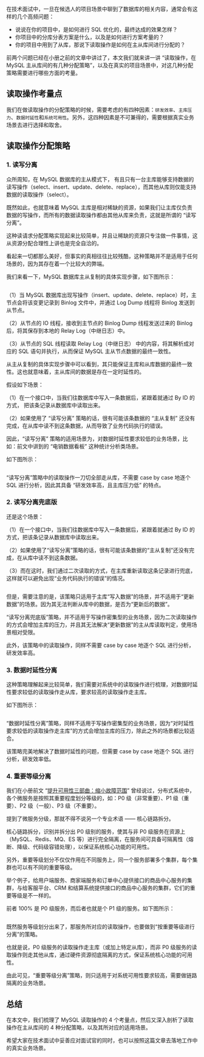 在技术面试中，一旦在候选人的项目场景中聊到了数据库的相关内容，通常会有这样的几个高频问题：

- 说说在你的项目中，是如何进行 SQL 优化的，最终达成的效果怎样？
- 你项目中的分库分表方案是什么，以及是如何进行方案考量的？
- 你的项目中用到了从库，那说下读取操作是如何在主从库间进行分配的？

前两个问题已经在小册之前的文章中讲过了，本文我们就来讲一讲 “读取操作，在 MySQL 主从库间的有几种分配策略”，以及在真实的项目场景中，对这几种分配策略需要进行哪些方面的考量。



## 读取操作考量点

我们在做读取操作的分配策略的时候，需要考虑的有四种因素：`研发效率`、`主库压力`、`数据时延性`和`系统可用性`。另外，这四种因素是不可兼得的，需要根据真实业务场景去进行选择和取舍。

## 读取操作分配策略

### 1. 读写分离

众所周知，在 MySQL 数据库的主从模式下， 有且只有一台主库能够支持数据的读写操作（select、insert、update、delete、replace），而其他从库则仅能支持数据的读取操作（select）。

既然如此，也就意味着 MySQL 主库是相对稀缺的资源，如果我们让主库仅负责数据的写操作，而所有的数据读取操作都由其他从库来负责，这就是所谓的 “读写分离”。

这种读请求分配策略实现起来比较简单，并且让稀缺的资源只专注做一件事情，这从资源分配合理性上讲也是完全自洽的。

看起来一切都那么美好，但事实的真相往往比较残酷，这种策略并不是适用于任何场景的，因为其存在着一个比较大的弊端。

我们来看一下，MySQL 数据库主从复制的具体实现步骤，如下图所示：

<p align=center><img src="https://p3-juejin.byteimg.com/tos-cn-i-k3u1fbpfcp/ad9ad78181b74d4280ccfec9055ed065~tplv-k3u1fbpfcp-jj-mark:0:0:0:0:q75.image#?w=720&h=405&s=68389&e=png&b=fefefe" alt=""  /></p>


（1）当 MySQL 数据库出现写操作（insert、update、delete、replace）时，主节点会将该变更记录到 Binlog 文件中，并通过 Log Dump 线程将 Binlog 发送到从节点。

（2）从节点的 IO 线程，接收到主节点的 Binlog Dump 线程发送过来的 Binlog 后，将其保存到本地的 Relay Log（中继日志）中。

（3）从节点的 SQL 线程读取 Relay Log（中继日志） 中的内容，将其解析成对应的 SQL 语句并执行，从而保证 MySQL 主从节点数据的最终一致性。

从主从复制的具体实现步骤中可以看到，其只能保证主库和从库数据的最终一致性。这也就意味着，主从库间的数据是存在一定时延性的。

假设如下场景：

（1）在一个接口中，当我们往数据库中写入一条数据后，紧跟着就通过 By ID 的方式， 把该条记录从数据库中读取出来。

（2）如果使用了 “读写分离” 策略的话，很有可能该条数据的 “主从复制” 还没有完成，在从库中读不到这条数据，从而导致了业务代码执行的错误。

因此，“读写分离” 策略的适用场景为，对数据时延性要求较低的业务场景，比如：前文中讲到的 “电销数据看板” 这种统计分析类场景。

如下图所示：

<p align=center><img src="https://p3-juejin.byteimg.com/tos-cn-i-k3u1fbpfcp/189413f72a3842d69b7dd4c86f1134d9~tplv-k3u1fbpfcp-jj-mark:0:0:0:0:q75.image#?w=720&h=417&s=200376&e=png&b=f6f5f5" alt=""  /></p>


“读写分离”策略中的读取操作一刀切全部走从库，不需要 case by case 地逐个 SQL 进行分析，因此其具备 “研发效率高，且主库压力低” 的特点。


### 2. 读写分离兜底版

还是这个场景：

（1）在一个接口中，当我们往数据库中写入一条数据后，紧跟着就通过 By ID 的方式，把该条记录从数据库中读取出来。

（2）如果使用了“读写分离”策略的话，很有可能该条数据的“主从复制”还没有完成，在从库中读不到这条数据。

（3）而在这时，我们通过二次读取的方式，在主库重新读取这条记录进行兜底，这样就可以避免出现“业务代码执行的错误”的情况。

<p align=center><img src="https://p3-juejin.byteimg.com/tos-cn-i-k3u1fbpfcp/fdcf314dc5c749ea920bc9a31bdd7ccc~tplv-k3u1fbpfcp-jj-mark:0:0:0:0:q75.image#?w=529&h=358&s=35811&e=png&b=ffffff" alt=""  /></p>



但是，需要注意的是，该策略只适用于主库“写入数据”的场景，并不适用于“更新数据”的场景。因为其无法判断从库中的数据，是否为“更新后的数据”。

“读写分离兜底版”策略，并不适用于写操作密集型的业务场景，因为二次读取操作的方式会增加主库的压力，并且其无法解决“更新数据”的主从库读取判定，使用场景相对受限。

此外，该策略中的读取操作，同样不需要 case by case 地逐个 SQL 进行分析，研发效率高。

### 3. 数据时延性分离

这种策略理解起来比较简单，我们需要对系统中的读取操作进行梳理，对数据时延性要求较低的读取操作走从库，要求较高的读取操作走主库。

如下图所示：

<p align=center><img src="https://p3-juejin.byteimg.com/tos-cn-i-k3u1fbpfcp/622464898b43492eb35014e093e3254b~tplv-k3u1fbpfcp-jj-mark:0:0:0:0:q75.image#?w=490&h=350&s=39928&e=png&b=fefefe" alt=""  /></p>



“数据时延性分离”策略，同样不适用于写操作密集型的业务场景，因为“对时延性要求较低的读取操作走主库”的方式会增加主库的压力，除此之外的场景都比较适合。

该策略完美地解决了数据时延性的问题，但需要 case by case 地逐个 SQL 进行分析，研发效率低。


### 4. 重要等级分离

我们在小册前文 “[提升可用性三部曲：缩小故障范围](https://juejin.cn/book/7331654939661795339/section/7332473679978987532)” 曾经说过，分布式系统中，各个微服务是按照其重要程度划分等级的，如：P0 级（非常重要）、P1 级（重要）、P2 级（一般）、P3 级（不重要）。

提到了微服务分级，那就不得不说另一个专业术语 —— 核心链路拆分。

核心链路拆分，识别并拆分出 P0 级别的服务，使其与非 P0 级服务在资源上（MySQL、Redis、MQ、ES 等）进行完全隔离，在服务间可具备可隔离性（熔断、降级、代码级容错处理），以保证系统核心功能的可用性。

另外，重要等级划分不仅仅作用在不同服务上，同一个服务部署多个集群，每个集群也可以有不同的重要等级。

举个例子，给用户端服务、商家端服务和订单中心提供接口的商品中心服务的集群，与给客服平台、CRM 和结算系统提供接口的商品中心服务的集群，它们的重要等级是不一样的。

前者 100% 是 P0 级服务，而后者也就是个 P1 级的服务。如下图所示：

<p align=center><img src="https://p3-juejin.byteimg.com/tos-cn-i-k3u1fbpfcp/812db88b613f4d36a7cfeb76204d161a~tplv-k3u1fbpfcp-jj-mark:0:0:0:0:q75.image#?w=720&h=401&s=26938&e=webp&b=fefdfd" alt=""  /></p>


既然服务等级划分出来了，那服务所对应的读取操作，也要做到“按重要等级进行分离”的策略。

也就是说，P0 级服务的读取操作走主库（或加上特定从库），而非 P0 级服务的读取操作则走其他从库，通过硬件资源彻底隔离的方式，保证系统核心功能的可用性。

由此可见，“重要等级分离”策略，则只适用于对系统可用性要求较高，需要做链路隔离的业务场景。



## 总结

在本文中，我们梳理了 MySQL 读取操作的 4 个考量点，然后又深入剖析了读取操作在主从库间的 4 种分配策略，以及其所对应的适用场景。

希望大家在技术面试中妥善应对面试官的同时，也可以按照这篇文章去落地工作中的真实业务场景。